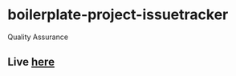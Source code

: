 # boilerplate-project-issuetracker
 Quality Assurance
 
 ## Live [here](https://polished-interesting-smartphone.glitch.me)
